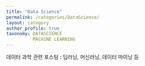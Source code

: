 ```yaml
---
title: "Data Science"
permalink: /categories/DataScience/
layout: category
author_profile: true
taxonomy: DATASCIENCE
          MACHINE LEARNING
---
```

데이터 과학 관련 포스팅 : 딥러닝, 머신러닝, 데이터 마이닝 등

<!-- 메뉴추가방법 _data -> navigation 추가, 해당 페이지 추가-->
